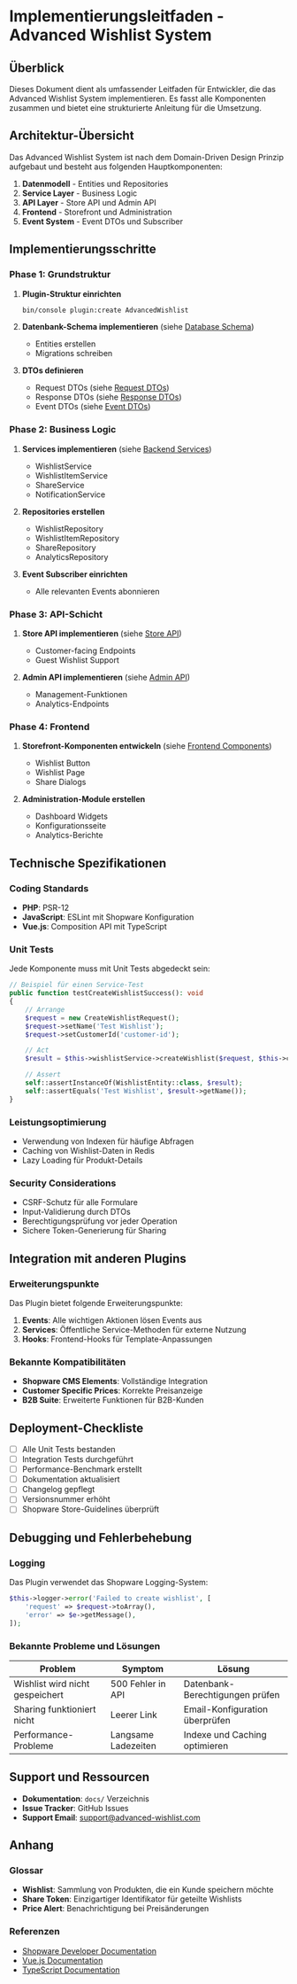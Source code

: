 # Implementierungsleitfaden - Advanced Wishlist System

## Überblick

Dieses Dokument dient als umfassender Leitfaden für Entwickler, die das Advanced Wishlist System implementieren. Es fasst alle Komponenten zusammen und bietet eine strukturierte Anleitung für die Umsetzung.

## Architektur-Übersicht

Das Advanced Wishlist System ist nach dem Domain-Driven Design Prinzip aufgebaut und besteht aus folgenden Hauptkomponenten:

1. **Datenmodell** - Entities und Repositories
2. **Service Layer** - Business Logic
3. **API Layer** - Store API und Admin API
4. **Frontend** - Storefront und Administration
5. **Event System** - Event DTOs und Subscriber

## Implementierungsschritte

### Phase 1: Grundstruktur

1. **Plugin-Struktur einrichten**
   ```bash
   bin/console plugin:create AdvancedWishlist
   ```

2. **Datenbank-Schema implementieren** (siehe [Database Schema](../wishlist-database-schema.md))
   - Entities erstellen
   - Migrations schreiben

3. **DTOs definieren**
   - Request DTOs (siehe [Request DTOs](../wishlist-request-dtos.md))
   - Response DTOs (siehe [Response DTOs](../wishlist-response-dtos.md))
   - Event DTOs (siehe [Event DTOs](../wishlist-event-dtos.md))

### Phase 2: Business Logic

1. **Services implementieren** (siehe [Backend Services](../wishlist-backend-services.md))
   - WishlistService
   - WishlistItemService
   - ShareService
   - NotificationService

2. **Repositories erstellen**
   - WishlistRepository
   - WishlistItemRepository
   - ShareRepository
   - AnalyticsRepository

3. **Event Subscriber einrichten**
   - Alle relevanten Events abonnieren

### Phase 3: API-Schicht

1. **Store API implementieren** (siehe [Store API](../wishlist-store-api.md))
   - Customer-facing Endpoints
   - Guest Wishlist Support

2. **Admin API implementieren** (siehe [Admin API](../wishlist-admin-api.md))
   - Management-Funktionen
   - Analytics-Endpoints

### Phase 4: Frontend

1. **Storefront-Komponenten entwickeln** (siehe [Frontend Components](../wishlist-frontend-components.md))
   - Wishlist Button
   - Wishlist Page
   - Share Dialogs

2. **Administration-Module erstellen**
   - Dashboard Widgets
   - Konfigurationsseite
   - Analytics-Berichte

## Technische Spezifikationen

### Coding Standards

- **PHP**: PSR-12
- **JavaScript**: ESLint mit Shopware Konfiguration
- **Vue.js**: Composition API mit TypeScript

### Unit Tests

Jede Komponente muss mit Unit Tests abgedeckt sein:

```php
// Beispiel für einen Service-Test
public function testCreateWishlistSuccess(): void
{
    // Arrange
    $request = new CreateWishlistRequest();
    $request->setName('Test Wishlist');
    $request->setCustomerId('customer-id');

    // Act
    $result = $this->wishlistService->createWishlist($request, $this->context);

    // Assert
    self::assertInstanceOf(WishlistEntity::class, $result);
    self::assertEquals('Test Wishlist', $result->getName());
}
```

### Leistungsoptimierung

- Verwendung von Indexen für häufige Abfragen
- Caching von Wishlist-Daten in Redis
- Lazy Loading für Produkt-Details

### Security Considerations

- CSRF-Schutz für alle Formulare
- Input-Validierung durch DTOs
- Berechtigungsprüfung vor jeder Operation
- Sichere Token-Generierung für Sharing

## Integration mit anderen Plugins

### Erweiterungspunkte

Das Plugin bietet folgende Erweiterungspunkte:

1. **Events**: Alle wichtigen Aktionen lösen Events aus
2. **Services**: Öffentliche Service-Methoden für externe Nutzung
3. **Hooks**: Frontend-Hooks für Template-Anpassungen

### Bekannte Kompatibilitäten

- **Shopware CMS Elements**: Vollständige Integration
- **Customer Specific Prices**: Korrekte Preisanzeige
- **B2B Suite**: Erweiterte Funktionen für B2B-Kunden

## Deployment-Checkliste

- [ ] Alle Unit Tests bestanden
- [ ] Integration Tests durchgeführt
- [ ] Performance-Benchmark erstellt
- [ ] Dokumentation aktualisiert
- [ ] Changelog gepflegt
- [ ] Versionsnummer erhöht
- [ ] Shopware Store-Guidelines überprüft

## Debugging und Fehlerbehebung

### Logging

Das Plugin verwendet das Shopware Logging-System:

```php
$this->logger->error('Failed to create wishlist', [
    'request' => $request->toArray(),
    'error' => $e->getMessage(),
]);
```

### Bekannte Probleme und Lösungen

| Problem | Symptom | Lösung |
|---------|---------|--------|
| Wishlist wird nicht gespeichert | 500 Fehler in API | Datenbank-Berechtigungen prüfen |
| Sharing funktioniert nicht | Leerer Link | Email-Konfiguration überprüfen |
| Performance-Probleme | Langsame Ladezeiten | Indexe und Caching optimieren |

## Support und Ressourcen

- **Dokumentation**: `docs/` Verzeichnis
- **Issue Tracker**: GitHub Issues
- **Support Email**: support@advanced-wishlist.com

## Anhang

### Glossar

- **Wishlist**: Sammlung von Produkten, die ein Kunde speichern möchte
- **Share Token**: Einzigartiger Identifikator für geteilte Wishlists
- **Price Alert**: Benachrichtigung bei Preisänderungen

### Referenzen

- [Shopware Developer Documentation](https://developer.shopware.com/)
- [Vue.js Documentation](https://vuejs.org/guide/introduction.html)
- [TypeScript Documentation](https://www.typescriptlang.org/docs/)
